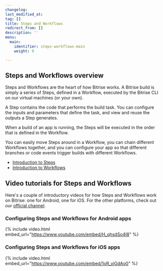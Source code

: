 ```yaml
---
changelog: 
last_modified_at: 
tag: []
title: Steps and Workflows
redirect_from: []
description: ''
menu:
  main:
    identifier: steps-workflows-main
    weight: 9

---
```

## Steps and Workflows overview

Steps and Workflows are the heart of how Bitrise works. A Bitrise build is simply a series of Steps, defined in a Workflow, executed by the Bitrise CLI on our virtual machines (or your own).

A Step contains the code that performs the build task. You can configure the inputs and parameters that define the task, and view and reuse the outputs a Step generates.

When a build of an app is running, the Steps will be executed in the order that is defined in the Workflow.

You can easily move Steps around in a Workflow, you can chain different Workflows together, and you can configure your app so that different branches or code events trigger builds with different Workflows.

* [Introduction to Steps](/steps-and-workflows/getting-started-steps/)
* [Introduction to Workflows](/steps-and-workflows/getting-started-workflows/)

## Video tutorials for Steps and Workflows 

Here's a couple of introductory videos for how Steps and Workflows work on Bitrise: one for Android, one for iOS. For the other platforms, check out our [official channel](https://www.youtube.com/channel/UCpPg789a-SRZrcQ0GoH74KA).

### Configuring Steps and Workflows for Android apps

{% include video.html embed_url="https://www.youtube.com/embed/H_qhsdSo4I8" %}

### Configuring Steps and Workflows for iOS apps 

{% include video.html embed_url="https://www.youtube.com/embed/1oR_vjGdAo0" %}